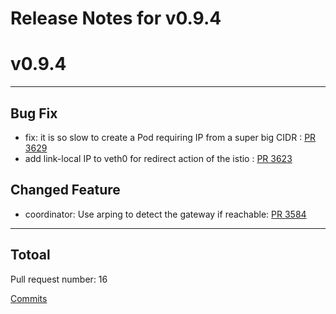 # Release Notes for v0.9.4

# v0.9.4

***

## Bug Fix

* fix: it is so slow to create a Pod requiring IP from a super big CIDR  : [PR 3629](https://github.com/spidernet-io/spiderpool/pull/3629)
* add link-local IP to veth0 for redirect action of the istio : [PR 3623](https://github.com/spidernet-io/spiderpool/pull/3623)

## Changed Feature

* coordinator: Use arping to detect the gateway if reachable: [PR 3584](https://github.com/spidernet-io/spiderpool/pull/3584)


***

## Totoal 

Pull request number: 16

[ Commits ](https://github.com/spidernet-io/spiderpool/compare/v0.9.3...v0.9.4)
